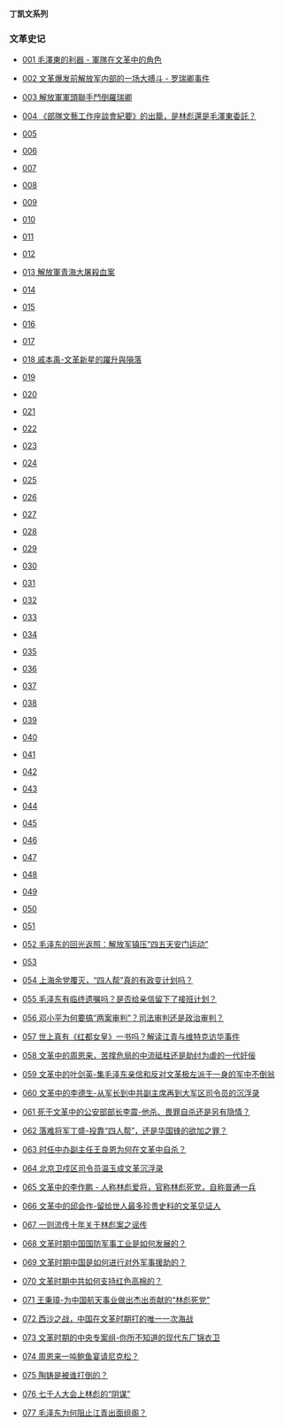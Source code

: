#### 丁凯文系列

### 文革史记


- [001 毛澤東的利器 - 軍隊在文革中的角色  ](https://youtu.be/Tbza4HAv5yM)
- [002 文革爆发前解放军内部的一场大搏斗 - 罗瑞卿事件](https://youtu.be/26kdjl5y3D0)
- [003 解放軍軍頭聯手鬥倒羅瑞卿](https://youtu.be/ArgDWpVrf8c)
- [004 《部隊文藝工作座談會紀要》的出籠，是林彪還是毛澤東委託？](https://youtu.be/RSf6u7XsLHg)
- [005   ]()
- [006   ]()
- [007   ]()
- [008   ]()
- [009   ]()

- [010   ]()
- [011   ]()
- [012   ]()
- [013 解放軍青海大屠殺血案](https://youtu.be/DkuOyePxBbM)
- [014   ]()
- [015   ]()
- [016   ]()
- [017   ]()
- [018 戚本禹-文革新星的躍升與隕落](https://youtu.be/b1pxcw5leMc)
- [019   ]()

- [020   ]()
- [021   ]()
- [022   ]()
- [023   ]()
- [024   ]()
- [025   ]()
- [026   ]()
- [027   ]()
- [028   ]()
- [029   ]()

- [030   ]()
- [031   ]()
- [032   ]()
- [033   ]()
- [034   ]()
- [035   ]()
- [036   ]()
- [037   ]()
- [038   ]()
- [039   ]()

- [040   ]()
- [041   ]()
- [042   ]()
- [043   ]()
- [044   ]()
- [045   ]()
- [046   ]()
- [047   ]()
- [048   ]()
- [049   ]()

- [050   ]()
- [051   ]()
- [052 毛泽东的回光返照：解放军镇压“四五天安门运动”](https://youtu.be/cCpU1JkgrMw)
- [053   ]()
- [054 上海余党覆灭，“四人帮”真的有政变计划吗？](https://youtu.be/p-b9Ob6xxJ0)
- [055 毛泽东有临终遗嘱吗？是否给亲信留下了接班计划？](https://youtu.be/6N34_jNAfiM)
- [056 邓小平为何要搞“两案审判”？司法审判还是政治审判？](https://youtu.be/wwFc5RoQqo4)
- [057 世上真有《红都女皇》一书吗？解读江青与维特克访华事件](https://youtu.be/m3BIVJoo1-A)
- [058 文革中的周恩来，苦撑危局的中流砥柱还是助纣为虐的一代奸佞](https://youtu.be/nXYQFbPEUuk)
- [059 文革中的叶剑英-集毛泽东亲信和反对文革极左派于一身的军中不倒翁](https://youtu.be/_1EDAc6u7u4)

- [060 文革中的李德生-从军长到中共副主席再到大军区司令员的沉浮录](https://youtu.be/vYI4WQTQNTU)
- [061 死于文革中的公安部部长李震-他杀、畏罪自杀还是另有隐情？](https://youtu.be/xxFRixtaRFc)
- [062 落难将军丁盛-投靠“四人帮”，还是华国锋的欲加之罪？](https://youtu.be/Ko3l-xNPgNI)
- [063 时任中办副主任王良恩为何在文革中自杀？](https://youtu.be/F_LdtlNO2t0)
- [064 北京卫戍区司令员温玉成文革沉浮录](https://youtu.be/GrlmRmzcnvY)
- [065 文革中的李作鹏 - 人称林彪爱将，官称林彪死党，自称普通一兵](https://youtu.be/cpvpF_GsVJo)
- [066 文革中的邱会作-留给世人最多珍贵史料的文革见证人](https://youtu.be/XcfP3VD0izc)
- [067 一则流传十年关于林彪案之谣传](https://youtu.be/0RYcANtZZeo)
- [068 文革时期中国国防军事工业是如何发展的？](https://youtu.be/thEPLKnveLk)
- [069 文革时期中国是如何进行对外军事援助的？](https://youtu.be/9BBqXEvMMtg)

- [070 文革时期中共如何支持红色高棉的？](https://youtu.be/Y_hzxDFuP_k)
- [071 王秉璋-为中国航天事业做出杰出贡献的“林彪死党”](https://youtu.be/DaA3Qn108uQ)
- [072 西沙之战，中国在文革时期打的唯一一次海战](https://youtu.be/MU6w615PWpQ)
- [073 文革时期的中央专案组-你所不知道的现代东厂锦衣卫](https://youtu.be/CNqn7gVmark)
- [074 周恩来一吨鲍鱼宴请尼克松？](https://youtu.be/Q9WomW1b8p8)
- [075 陶铸是被谁打倒的？](https://youtu.be/d4jS0tkqPc0)
- [076 七千人大会上林彪的“阴谋”](https://youtu.be/MtiZy7adCoU)
- [077 毛泽东为何阻止江青出面组阁？ ](https://youtu.be/nem4rHGwuNw)
